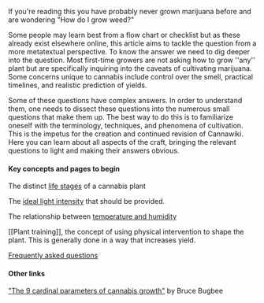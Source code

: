 If you're reading this you have probably never grown marijuana before and are wondering "How do I grow weed?"

Some people may learn best from a flow chart or checklist but as these already exist elsewhere online, this article aims to tackle the question from a more metatextual perspective. To know the answer we need to dig deeper into the question. Most first-time growers are not asking how to grow ''any'' plant but are specifically inquiring into the caveats of cultivating marijuana. Some concerns unique to cannabis include control over the smell, practical timelines, and realistic prediction of yields. 

Some of these questions have complex answers. In order to understand them, one needs to dissect these questions into the numerous small questions that make them up. The best way to do this is to familiarize oneself with the terminology, techniques, and phenomena of cultivation. This is the impetus for the creation and continued revision of Cannawiki. Here you can learn about all aspects of the craft, bringing the relevant questions to light and making their answers obvious.

#### Key concepts and pages to begin
The distinct [life stages](/Life_Stages) of a cannabis plant

The [ideal light intensity](/Light) that should be provided.

The relationship between [temperature and humidity](/Temperature_and_Humidity)

[[Plant training]], the concept of using physical intervention to shape the plant. This is generally done in a way that increases yield.

[Frequently asked questions](/FAQs)

#### Other links
["The 9 cardinal parameters of cannabis growth"](https://youtu.be/ID9rE5JewVg?t#144) by Bruce Bugbee